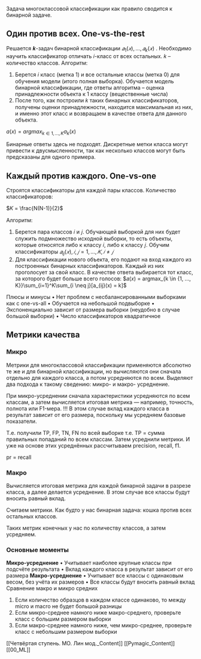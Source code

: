 
Задача многоклассовой классификации как правило сводится к бинарной задаче.

## Один против всех. One-vs-the-rest

Решается 𝒌-задач бинарной классификации $𝑎_1(𝑥) , . . . , 𝑎_k( 𝑥)$ .
Необходимо научить классификатор отличать 𝑖-класс от всех остальных. 𝑘 – количество классов.
Алгоритм:
1) Берется 𝑖 класс (метка 1) и все остальные классы (метка 0) для обучения модели (итого полная выборка).
Обучается модель бинарной классификации, где ответы алгоритма – оценка принадлежности объекта к 1 классу (вещественные числа)
2) После того, как построили 𝑘 таких бинарных классификаторов, получены оценки принадлежности, находится максимальная из них, и именно этот класс и возвращаем в качестве ответа для данного объекта.

$a(x) = argmax_{k \in {1, ..., K}}a_k(x)$

Бинарные ответы здесь не подходят. Дискретные метки класса могут привести к двусмысленности, так как несколько классов могут быть предсказаны для одного примера.

## Каждый против каждого. One-vs-one

Строятся классификаторы для каждой пары классов. Количество классификаторов:

$𝐾 = \frac{N(N-1)}{2}$

Алгоритм:
1) Берется пара классов 𝑖 и 𝑗. Обучающей выборкой для них будет служить подмножество исходной выборки, то есть объекты, которые относятся либо к классу 𝑖, либо к классу 𝑗.
Обучим классификаторы $𝑎_{ij}(𝑥) , 𝑖, 𝑗 = 1,…,𝐾, 𝑖 ≠ 𝑗$
2) Для классификации нового объекта, его подают на вход каждого из построенных бинарных классификаторов. Каждый из них проголосует за свой класс. В качестве ответа выбирается тот класс, за которого будет больше всего голосов:
$𝑎(𝑥) = argmax_{k \in {1, ..., K}}\sum_{i=1}^K\sum_{i \neq j}[a_{ij}(x) = k]$


Плюсы и минусы
• Нет проблем с несбалансированными выборками как с one-vs-all
• Обучается на небольшой подвыборке 
• Экспоненциально зависит от размера выборки (неудобно в случае большой выборки)
• Число классификаторов квадратичное

## Метрики качества

### Микро

Метрики для многоклассовой классификации применяются абсолютно те же и для бинарной классификации, но вычисляются они сначала отдельно для каждого класса, а потом усредняются по всем.
Выделяют два подхода к такому сведению: микро- и макро- усреднение.

При микро-усреднении сначала характеристики усредняются по всем классам, а затем
вычисляется итоговая метрика — например, точность, полнота или F1-мера.
!!! В этом случае вклад каждого класса в результат зависит от его размера, поскольку мы усредняем базовые показатели.

Т.е. получили TP, FP, TN, FN  по всей выборке т.е. TP = сумма правильных попаданий по всем классам. Затем усреднили метрики. И уже на основе этих усреднённых рассчитываем precision, recall, f1.

pr = recall

### Макро

Вычисляется итоговая метрика для каждой бинарной задачи в разрезе класса, а далее делается усреднение.
В этом случае все классы будут вносить равный вклад.

Считаем метрики. Как будто у нас бинарная задача: кошка против всех остальных классов.

Таких метрик конечных у нас по количеству классов, а затем усредняем.

### Основные моменты

**Микро-усреднение**
• Учитывает наиболее крупные классы при подсчёте результата
• Вклад каждого класса в результат зависит от его размера
**Макро-усреднение**
• Учитывает все классы с одинаковым весом, без учёта их размеров
• Все классы будут вносить равный вклад
Сравнение макро и микро средних
1) Если количество образцов в каждом классе одинаково, то между micro и macro не будет большой разницы
2) Если микро-среднее намного ниже макро-среднего, проверьте класс с большим размером выборки
3) Если макро-среднее намного ниже, чем микро-среднее, проверьте класс с небольшим размером выборки

[[Четвёртая ступень. МO. Лин мод._Content]] [[Pymagic_Content]]  [[00_ML]] 